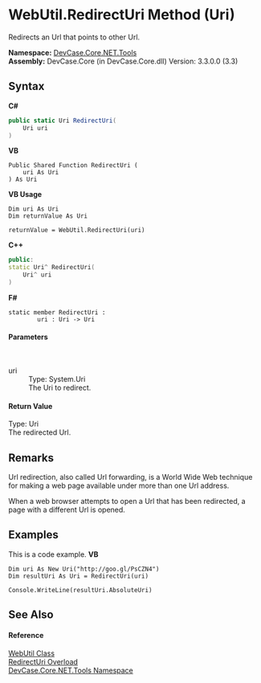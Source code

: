 # WebUtil.RedirectUri Method (Uri)
 

Redirects an Url that points to other Url.

**Namespace:**&nbsp;<a href="N_DevCase_Core_NET_Tools">DevCase.Core.NET.Tools</a><br />**Assembly:**&nbsp;DevCase.Core (in DevCase.Core.dll) Version: 3.3.0.0 (3.3)

## Syntax

**C#**<br />
``` C#
public static Uri RedirectUri(
	Uri uri
)
```

**VB**<br />
``` VB
Public Shared Function RedirectUri ( 
	uri As Uri
) As Uri
```

**VB Usage**<br />
``` VB Usage
Dim uri As Uri
Dim returnValue As Uri

returnValue = WebUtil.RedirectUri(uri)
```

**C++**<br />
``` C++
public:
static Uri^ RedirectUri(
	Uri^ uri
)
```

**F#**<br />
``` F#
static member RedirectUri : 
        uri : Uri -> Uri 

```


#### Parameters
&nbsp;<dl><dt>uri</dt><dd>Type: System.Uri<br />The Uri to redirect.</dd></dl>

#### Return Value
Type: Uri<br />The redirected Url.

## Remarks
Url redirection, also called Url forwarding, is a World Wide Web technique for making a web page available under more than one Url address. 

 When a web browser attempts to open a Url that has been redirected, a page with a different Url is opened.

## Examples
This is a code example. 
**VB**<br />
``` VB
Dim uri As New Uri("http://goo.gl/PsCZN4")
Dim resultUri As Uri = RedirectUri(uri)

Console.WriteLine(resultUri.AbsoluteUri)
```


## See Also


#### Reference
<a href="T_DevCase_Core_NET_Tools_WebUtil">WebUtil Class</a><br /><a href="Overload_DevCase_Core_NET_Tools_WebUtil_RedirectUri">RedirectUri Overload</a><br /><a href="N_DevCase_Core_NET_Tools">DevCase.Core.NET.Tools Namespace</a><br />